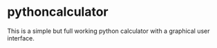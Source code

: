 # pythoncalculator
This is a simple but full working python calculator with a graphical user interface.
